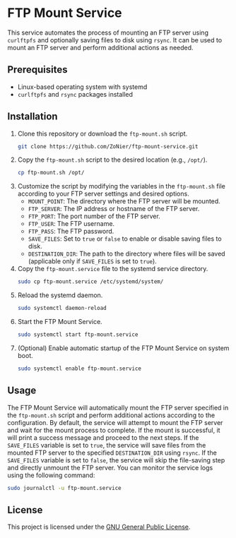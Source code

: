 # FTP Mount Service
This service automates the process of mounting an FTP server using `curlftpfs` and optionally saving files to disk using `rsync`. It can be used to mount an FTP server and perform additional actions as needed.

## Prerequisites
- Linux-based operating system with systemd
- `curlftpfs` and `rsync` packages installed

## Installation
1. Clone this repository or download the `ftp-mount.sh` script.
   ```bash
   git clone https://github.com/ZoNier/ftp-mount-service.git
   ```
2. Copy the `ftp-mount.sh` script to the desired location (e.g., `/opt/`).
   ```bash
   cp ftp-mount.sh /opt/
   ```
3. Customize the script by modifying the variables in the `ftp-mount.sh` file according to your FTP server settings and desired options.
   - `MOUNT_POINT`: The directory where the FTP server will be mounted.
   - `FTP_SERVER`: The IP address or hostname of the FTP server.
   - `FTP_PORT`: The port number of the FTP server.
   - `FTP_USER`: The FTP username.
   - `FTP_PASS`: The FTP password.
   - `SAVE_FILES`: Set to `true` or `false` to enable or disable saving files to disk.
   - `DESTINATION_DIR`: The path to the directory where files will be saved (applicable only if `SAVE_FILES` is set to `true`).
4. Copy the `ftp-mount.service` file to the systemd service directory.
   ```bash
   sudo cp ftp-mount.service /etc/systemd/system/
   ```
5. Reload the systemd daemon.
   ```bash
   sudo systemctl daemon-reload
   ```
6. Start the FTP Mount Service.
   ```bash
   sudo systemctl start ftp-mount.service
   ```
7. (Optional) Enable automatic startup of the FTP Mount Service on system boot.
   ```bash
   sudo systemctl enable ftp-mount.service
   ```

## Usage
The FTP Mount Service will automatically mount the FTP server specified in the `ftp-mount.sh` script and perform additional actions according to the configuration.
By default, the service will attempt to mount the FTP server and wait for the mount process to complete. If the mount is successful, it will print a success message and proceed to the next steps.
If the `SAVE_FILES` variable is set to `true`, the service will save files from the mounted FTP server to the specified `DESTINATION_DIR` using `rsync`.
If the `SAVE_FILES` variable is set to `false`, the service will skip the file-saving step and directly unmount the FTP server.
You can monitor the service logs using the following command:
```bash
sudo journalctl -u ftp-mount.service
```

## License
This project is licensed under the [GNU General Public License](LICENSE).
